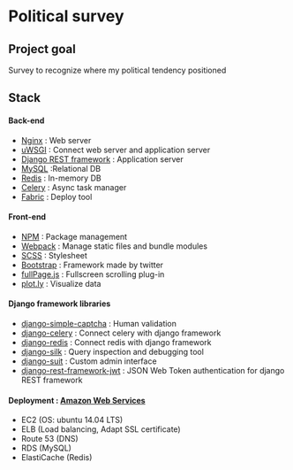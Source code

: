 # Political survey


## Project goal

Survey to recognize where my political tendency positioned


## Stack

#### Back-end

- <a href="http://nginx.org/" target="_blank">Nginx</a> : Web server
- <a href="https://uwsgi-docs.readthedocs.org/en/latest/" target="_blank">uWSGI</a> : Connect web server and application server
- <a href="http://www.django-rest-framework.org/" target="_blank">Django REST framework</a> : Application server
- <a href="https://www.mysql.com/" target="_blank">MySQL</a> :Relational DB
- <a href="http://www.redis.io/" target="_blank">Redis</a> : In-memory DB
- <a href="http://www.celeryproject.org/" target="_blank">Celery</a> : Async task manager
- <a href="http://www.fabfile.org/" target="_blank">Fabric</a> : Deploy tool

#### Front-end

- <a href="https://www.npmjs.com/" target="_blank">NPM</a> : Package management
- <a href="https://webpack.github.io/" target="_blank">Webpack</a> : Manage static files and bundle modules
- <a href="http://sass-lang.com/" target="_blank">SCSS</a> : Stylesheet
- <a href="http://getbootstrap.com/" target="_blank">Bootstrap</a> : Framework made by twitter
- <a href="https://github.com/alvarotrigo/fullPage.js" target="_blank">fullPage.js</a> : Fullscreen scrolling plug-in
- <a href="https://plot.ly/" target="_blank">plot.ly</a> : Visualize data

#### Django framework libraries

- <a href="https://github.com/mbi/django-simple-captcha" target="_blank">django-simple-captcha</a> : Human validation
- <a href="https://github.com/celery/django-celery" target="_blank">django-celery</a> : Connect celery with django framework
- <a href="https://github.com/niwinz/django-redis" target="_blank">django-redis</a> : Connect redis with django framework
- <a href="https://github.com/django-silk/silk" target="_blank">django-silk</a> : Query inspection and debugging tool
- <a href="https://github.com/darklow/django-suit" target="_blank">django-suit</a> : Custom admin interface
- <a href="https://github.com/GetBlimp/django-rest-framework-jwt" target="_blank">django-rest-framework-jwt</a> : JSON Web Token authentication for django REST framework

#### Deployment : <a href="https://aws.amazon.com/" target="_blank">Amazon Web Services</a>

- EC2 (OS: ubuntu 14.04 LTS)
- ELB (Load balancing, Adapt SSL certificate)
- Route 53 (DNS)
- RDS (MySQL)
- ElastiCache (Redis)
